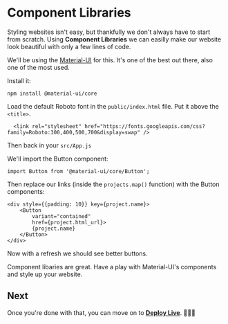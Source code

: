 # Component Libraries

Styling websites isn't easy, but thankfully we don't always have to start from scratch. Using **Component Libraries** we can easilly make our website look beautiful with only a few lines of code.

We'll be using the [Material-UI](https://material-ui.com/) for this. It's one of the best out there, also one of the most used.

Install it:
```
npm install @material-ui/core
```

Load the default Roboto font in the `public/index.html` file. Put it above the `<title>`.

```
  <link rel="stylesheet" href="https://fonts.googleapis.com/css?family=Roboto:300,400,500,700&display=swap" />

```

Then back in your `src/App.js`

We'll import the Button component:
```
import Button from '@material-ui/core/Button';
```

Then replace our links (inside the `projects.map()` function) with the Button components:
```
<div style={{padding: 10}} key={project.name}>
    <Button 
        variant="contained"
        href={project.html_url}>
        {project.name}
    </Button>
</div>
```

Now with a refresh we should see better buttons.

Component libaries are great. Have a play with Material-UI's components and style up your website.

## Next

Once you're done with that, you can move on to [**Deploy Live**](./12%20-%20Deploy%20Live.md). 👏👏👏
